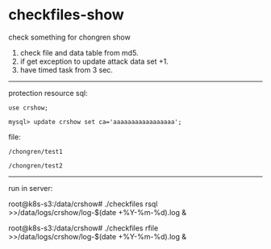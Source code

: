 # checkfiles-show
check something for chongren show 

1. check file and data table from md5.
2. if get exception to update attack data set +1.
3. have timed task from 3 sec.

------------------------
protection resource
sql: 

    use crshow;
    
    mysql> update crshow set ca='aaaaaaaaaaaaaaaaa';
    

file:

    /chongren/test1
    
    /chongren/test2

------------------------
run in server:

root@k8s-s3:/data/crshow# ./checkfiles rsql >>/data/logs/crshow/log-$(date +\%Y-\%m-\%d).log &

root@k8s-s3:/data/crshow# ./checkfiles rfile >>/data/logs/crshow/log-$(date +\%Y-\%m-\%d).log &
